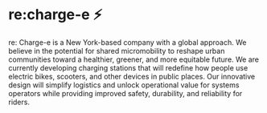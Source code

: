 # re:charge-e ⚡
re: Charge-e is a New York-based company with a global approach. We believe in the potential for shared micromobility to reshape urban communities toward a healthier, greener, and more equitable future. We are currently developing charging stations that will redefine how people use electric bikes, scooters, and other devices in public places. Our innovative design will simplify logistics and unlock operational value for systems operators while providing improved safety, durability, and reliability for riders.

